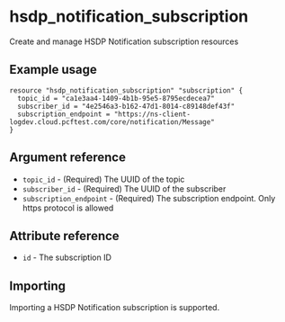 # hsdp_notification_subscription
Create and manage HSDP Notification subscription resources

## Example usage

```hcl
resource "hsdp_notification_subscription" "subscription" {
  topic_id = "ca1e3aa4-1409-4b1b-95e5-8795ecdecea7"
  subscriber_id = "4e2546a3-b162-47d1-8014-c89148def43f"
  subscription_endpoint = "https://ns-client-logdev.cloud.pcftest.com/core/notification/Message"
}
```

## Argument reference
* `topic_id` - (Required) The UUID of the topic
* `subscriber_id` - (Required) The UUID of the subscriber
* `subscription_endpoint` - (Required) The subscription endpoint. Only https protocol is allowed

## Attribute reference
* `id` - The subscription ID

## Importing
Importing a HSDP Notification subscription is supported.